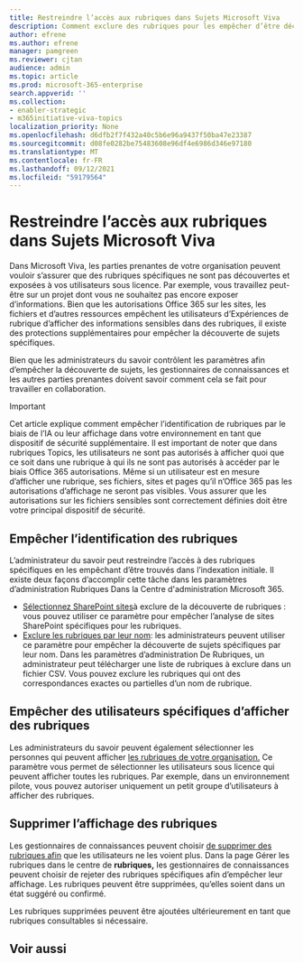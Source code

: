 ```yaml
---
title: Restreindre l’accès aux rubriques dans Sujets Microsoft Viva
description: Comment exclure des rubriques pour les empêcher d’être découvertes.
author: efrene
ms.author: efrene
manager: pamgreen
ms.reviewer: cjtan
audience: admin
ms.topic: article
ms.prod: microsoft-365-enterprise
search.appverid: ''
ms.collection:
- enabler-strategic
- m365initiative-viva-topics
localization_priority: None
ms.openlocfilehash: d6dfb2f7f432a40c5b6e96a9437f50ba47e23387
ms.sourcegitcommit: d08fe0282be75483608e96df4e6986d346e97180
ms.translationtype: MT
ms.contentlocale: fr-FR
ms.lasthandoff: 09/12/2021
ms.locfileid: "59179564"
---
```

# <a name="restrict-access-to-topics-in-microsoft-viva-topics"></a>Restreindre l’accès aux rubriques dans Sujets Microsoft Viva

Dans Microsoft Viva, les parties prenantes de votre organisation peuvent vouloir s’assurer que des rubriques spécifiques ne sont pas découvertes et exposées à vos utilisateurs sous licence. Par exemple, vous travaillez peut-être sur un projet dont vous ne souhaitez pas encore exposer d’informations. Bien que les autorisations Office 365 sur les sites, les fichiers et d’autres ressources empêchent les utilisateurs d’Expériences de rubrique d’afficher des informations sensibles dans des rubriques, il existe des protections supplémentaires pour empêcher la découverte de sujets spécifiques.

Bien que les administrateurs du savoir contrôlent les paramètres afin d’empêcher la découverte de sujets, les gestionnaires de connaissances et les autres parties prenantes doivent savoir comment cela se fait pour travailler en collaboration.

> [!Important] 
> Cet article explique comment empêcher l’identification de rubriques par le biais de l’IA ou leur affichage dans votre environnement en tant que dispositif de sécurité supplémentaire. Il est important de noter que dans rubriques Topics, les utilisateurs ne sont pas autorisés à afficher quoi que ce soit dans une rubrique à qui ils ne sont pas autorisés à accéder par le biais Office 365 autorisations. Même si un utilisateur est en mesure d’afficher une rubrique, ses fichiers, sites et pages qu’il n’Office 365 pas les autorisations d’affichage ne seront pas visibles. Vous assurer que les autorisations sur les fichiers sensibles sont correctement définies doit être votre principal dispositif de sécurité.

## <a name="prevent-topics-from-being-identified"></a>Empêcher l’identification des rubriques

L’administrateur du savoir peut restreindre l’accès à des rubriques spécifiques en les empêchant d’être trouvés dans l’indexation initiale. Il existe deux façons d’accomplir cette tâche dans les paramètres d’administration Rubriques Dans la Centre d'administration Microsoft 365.
 
- [Sélectionnez SharePoint sites](./topic-experiences-discovery.md#select-sharepoint-topic-sources)à exclure de la découverte de rubriques : vous pouvez utiliser ce paramètre pour empêcher l’analyse de sites SharePoint spécifiques pour les rubriques.
- [Exclure les rubriques par leur nom](./topic-experiences-discovery.md#exclude-topics-by-name): les administrateurs peuvent utiliser ce paramètre pour empêcher la découverte de sujets spécifiques par leur nom. Dans les paramètres d’administration De Rubriques, un administrateur peut télécharger une liste de rubriques à exclure dans un fichier CSV. Vous pouvez exclure les rubriques qui ont des correspondances exactes ou partielles d’un nom de rubrique.

## <a name="prevent-topics-from-being-viewed-by-specific-users"></a>Empêcher des utilisateurs spécifiques d’afficher des rubriques

Les administrateurs du savoir peuvent également sélectionner les personnes qui peuvent afficher [les rubriques de votre organisation.](./topic-experiences-knowledge-rules.md) Ce paramètre vous permet de sélectionner les utilisateurs sous licence qui peuvent afficher toutes les rubriques. Par exemple, dans un environnement pilote, vous pouvez autoriser uniquement un petit groupe d’utilisateurs à afficher des rubriques.

## <a name="remove-topics-from-being-viewed"></a>Supprimer l’affichage des rubriques

Les gestionnaires de connaissances peuvent choisir [de supprimer des rubriques afin](./manage-topics.md) que les utilisateurs ne les voient plus. Dans la page Gérer les rubriques dans le centre de **rubriques,** les gestionnaires de connaissances peuvent choisir de rejeter des rubriques spécifiques afin d’empêcher leur affichage. Les rubriques peuvent être supprimées, qu’elles soient dans un état suggéré ou confirmé.

Les rubriques supprimées peuvent être ajoutées ultérieurement en tant que rubriques consultables si nécessaire. 


## <a name="see-also"></a>Voir aussi



